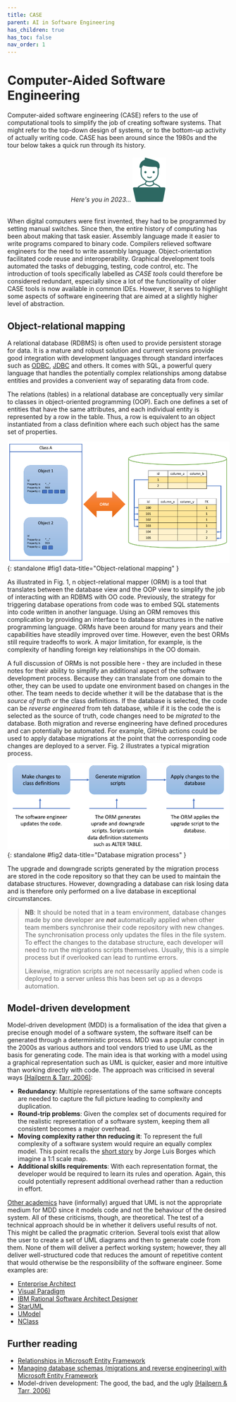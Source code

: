 ```yaml
---
title: CASE
parent: AI in Software Engineering
has_children: true
has_toc: false
nav_order: 1
---
```


# Computer-Aided Software Engineering

Computer-aided software engineering (CASE) refers to the use of computational tools to
simplify the job of creating software systems. That might refer to the top-down design
of systems, or to the bottom-up activity of actually writing code. CASE has been around
since the 1980s and the tour below takes a quick run through its history.

<h6 align="center"> Here's you in 2023...

<a href="https://bdavison.napier.ac.uk/set09102/case.html" target="_blank" alt="Computer-aided software engineering">
    <img src="../../images/you_small.png">
</a>
</h6>

When digital computers were first invented, they had to be programmed by setting manual
switches. Since then, the entire history of computing has been about making that task easier.
Assembly language made it easier to write programs compared to binary code. Compilers
relieved software engineers for the need to write assembly language. Object-orientation
facilitated code reuse and interoperability. Graphical development tools automated the tasks
of debugging, testing, code control, etc. The introduction of tools specifically labelled
as *CASE tools* could therefore be considered redundant, especially since a lot of the
functionality of older CASE tools is now available in common IDEs. However, it serves to
highlight some aspects of software engineering that are aimed at a slightly higher level of
abstraction.

## Object-relational mapping

A relational database (RDBMS) is often used to provide persistent storage for data. It is a
mature and robust solution and current versions provide good integration with development
languages through standard interfaces such as
[ODBC](https://learn.microsoft.com/en-us/sql/odbc/reference/what-is-odbc?view=sql-server-ver16),
[JDBC](https://www.geeksforgeeks.org/introduction-to-jdbc/) and others. It comes with SQL,
a powerful query language that handles the potentially complex relationships among databse
entities and provides a convenient way of separating data from code.

The relations (tables) in a relational database are conceptually very similar to classes in
object-oriented programming (OOP). Each one defines a set of entities that have the same
attributes, and each individual entity is represented by a row in the table. Thus, a row
is equivalent to an object instantiated from a class definition where each such object has
the same set of properties.

![Fig. 1: Object-relational mapping](images/orm.png){: standalone #fig1 data-title="Object-relational mapping" }

As illustrated in Fig. 1, n object-relational mapper (ORM) is a tool that translates
between the database view and the OOP view to simplify the job of interacting with an
RDBMS with OO code. Previously, the strategy for triggering database operations from code
was to embed SQL statements into code written in another language. Using an ORM removes
this complication by providing an interface to database structures in the native
programming language. ORMs have been around for many years and their capabilities have
steadily improved over time. However, even the best ORMs still require tradeoffs to work.
A major limitation, for example, is the complexity of handling foreign key relationships
in the OO domain.

A full discussion of ORMs is not possible here - they are included in these notes for their
ability to simplify an additional aspect of the software development process. Because
they can translate from one domain to the other, they can be used to update one
environment based on changes in the other. The team needs to decide whether it will be
the database that is the *source of truth* or the class definitions. If the database is
selected, the code can be *reverse engineered* from teh database, while if it is the code
the is selected as the source of truth, code changes need to be *migrated* to the database.
Both migration and reverse engineering have defined procedures and can potentially be
automated. For example, GitHub actions could be used to apply database migrations at the
point that the corresponding code changes are deployed to a server. Fig. 2 illustrates
a typical migration process.

![Fig. 2: Database migration process](images/migration.png){: standalone #fig2 data-title="Database migration process" }

The upgrade and downgrade scripts generated by the migration process are stored in the
code repository so that they can be used to maintain the database structures. However,
downgrading a database can risk losing data and is therefore only performed on a live
database in exceptional circumstances.

> **NB**: It should be noted that in a team environment, database changes made by one
> developer are _**not**_ automatically applied when other team members synchronise their
> code repository with new changes. The synchronisation process only updates the files in
> the file system. To effect the changes to the database structure, each developer will
> need to run the migrations scripts themselves. Usually, this is a simple process but
> if overlooked can lead to runtime errors.
>
> Likewise, migration scripts are not necessarily applied when code is deployed to a server
> unless this has been set up as a devops automation.

## Model-driven development

Model-driven development (MDD) is a formalisation of the idea that given a precise enough
model of a software system, the software itself can be generated through a deterministic
process. MDD was a popular concept in the 2000s as various authors and tool vendors tried
to use UML as the basis for generating code. The main idea is that working with a model
using a graphical representation such as UML is quicker, easier and more intuitive than
working directly with code. The approach was criticised in several ways
[(Hailpern & Tarr, 2006)](https://doi.org/10.1147/sj.453.0451):

* **Redundancy**: Multiple representations of the same software concepts are needed to
  capture the full picture leading to complexity and duplication.
* **Round-trip problems**: Given the complex set of documents required for the realistic
  representation of a software system, keeping them all consistent becomes a major overhead.
* **Moving complexity rather thn reducing it**: To represent the full complexity of a
  software system would require an equally complex model. This point recalls the [short
  story](https://www.sccs.swarthmore.edu/users/08/bblonder/phys120/docs/borges.pdf)
  by Jorge Luis Borges which imagine a 1:1 scale map.
* **Additional skills requirements**: With each representation format, the developer would
  be required to learn its rules and operation. Again, this could potentially represent
  additional overhead rather than a reduction in effort.

[Other academics](https://copyprogramming.com/howto/uml-is-the-worst-thing-to-ever-happen-to-mdd-why)
have (informally) argued that UML is not the appropriate medium for MDD since it models
code and not the behaviour of the desired system. All of these criticisms, though, are
theoretical. The test of a technical approach should be in whether it delivers useful
results of not. This might be called the pragmatic criterion. Several tools exist that
allow the user to create a set of UML diagrams and then to generate code from them. None
of them will deliver a perfect working system; however, they all deliver well-structured
code that reduces the amount of repetitive content that would otherwise be the
responsibility of the software engineer. Some examples are:

* [Enterprise Architect](https://sparxsystems.com/products/ea/index.html)
* [Visual Paradigm](https://www.visual-paradigm.com/)
* [IBM Rational Software Architect Designer](https://www.ibm.com/docs/en/rational-soft-arch/9.7.0?topic=designer-rational-software-architect-product-overview)
* [StarUML](https://staruml.io/)
* [UModel](https://www.altova.com/umodel)
* [NClass](https://github.com/gbaychev/NClass)

## Further reading

* [Relationships in Microsoft Entity Framework](https://learn.microsoft.com/en-us/ef/ef6/fundamentals/relationships)
* [Managing database schemas (migrations and reverse engineering) with Microsoft Entity Framework](https://learn.microsoft.com/en-us/ef/core/managing-schemas/)
* Model-driven development: The good, the bad, and the ugly [(Hailpern & Tarr, 2006)](https://doi.org/10.1147/sj.453.0451)
